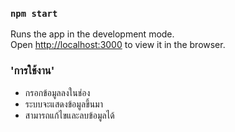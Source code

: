 ### `npm start`

Runs the app in the development mode.\
Open [http://localhost:3000](http://localhost:3000) to view it in the browser.

### 'การใช้งาน'

- กรอกข้อมูลลงในช่อง
- ระบบจะแสดงข้อมูลขึ้นมา
- สามารถแก้ไขและลบข้อมูลได้
